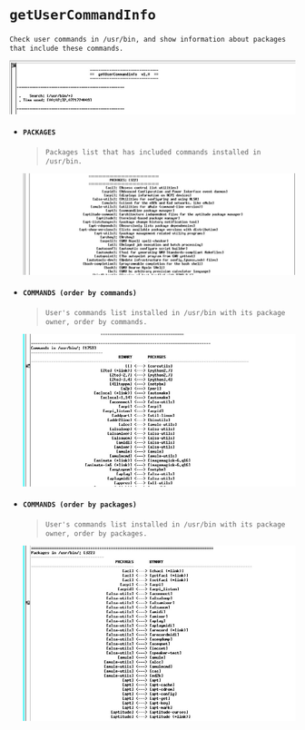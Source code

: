 # `getUserCommandInfo`
    Check user commands in /usr/bin, and show information about packages that include these commands.


  ![Image of Yaktocat](https://github.com/nestorock/Bash-Scripts/blob/master/images/script-getUCI_001.jpg)


- #### `PACKAGES`
  >     Packages list that has included commands installed in /usr/bin.

  ![Image of Yaktocat](https://github.com/nestorock/Bash-Scripts/blob/master/images/script-getUCI_002.jpg)


- #### `COMMANDS (order by commands)`
  >     User's commands list installed in /usr/bin with its package owner, order by commands.

  ![Image of Yaktocat](https://github.com/nestorock/Bash-Scripts/blob/master/images/script-getUCI_003.jpg)


- #### `COMMANDS (order by packages)`
  >     User's commands list installed in /usr/bin with its package owner, order by packages.

  ![Image of Yaktocat](https://github.com/nestorock/Bash-Scripts/blob/master/images/script-getUCI_004.jpg)
